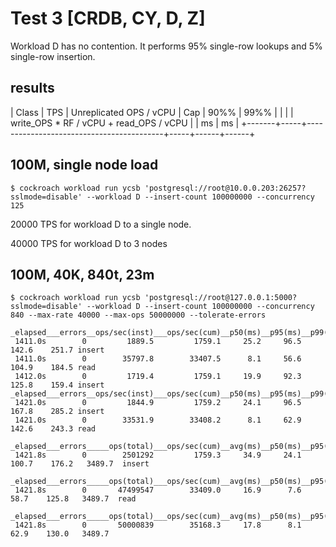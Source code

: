 # Test 3 [CRDB, CY, D, Z]

Workload D has no contention. It performs 95% single-row lookups and 5% single-row insertion.

## results

| Class | TPS | Unreplicated OPS / vCPU                  | Cap | 90%% | 99%% |
|       |     | write_OPS \* RF / vCPU + read_OPS / vCPU |     | ms   | ms   |
+-------+-----+------------------------------------------+-----+------+------+

## 100M, single node load

    $ cockroach workload run ycsb 'postgresql://root@10.0.0.203:26257?sslmode=disable' --workload D --insert-count 100000000 --concurrency 125

20000 TPS for workload D to a single node.

40000 TPS for workload D to 3 nodes

## 100M, 40K, 840t, 23m

    $ cockroach workload run ycsb 'postgresql://root@127.0.0.1:5000?sslmode=disable' --workload D --insert-count 100000000 --concurrency 840 --max-rate 40000 --max-ops 50000000 --tolerate-errors

    _elapsed___errors__ops/sec(inst)___ops/sec(cum)__p50(ms)__p95(ms)__p99(ms)_pMax(ms)
     1411.0s        0         1889.5         1759.1     25.2     96.5    142.6    251.7 insert
     1411.0s        0        35797.8        33407.5      8.1     56.6    104.9    184.5 read
     1412.0s        0         1719.4         1759.1     19.9     92.3    125.8    159.4 insert
    _elapsed___errors__ops/sec(inst)___ops/sec(cum)__p50(ms)__p95(ms)__p99(ms)_pMax(ms)
     1421.0s        0         1844.9         1759.2     24.1     96.5    167.8    285.2 insert
     1421.0s        0        33531.9        33408.2      8.1     62.9    142.6    243.3 read

    _elapsed___errors_____ops(total)___ops/sec(cum)__avg(ms)__p50(ms)__p95(ms)__p99(ms)_pMax(ms)__total
     1421.8s        0        2501292         1759.3     34.9     24.1    100.7    176.2   3489.7  insert

    _elapsed___errors_____ops(total)___ops/sec(cum)__avg(ms)__p50(ms)__p95(ms)__p99(ms)_pMax(ms)__total
     1421.8s        0       47499547        33409.0     16.9      7.6     58.7    125.8   3489.7  read

    _elapsed___errors_____ops(total)___ops/sec(cum)__avg(ms)__p50(ms)__p95(ms)__p99(ms)_pMax(ms)__result
     1421.8s        0       50000839        35168.3     17.8      8.1     62.9    130.0   3489.7

